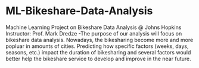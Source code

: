 # ML-Bikeshare-Data-Analysis
Machine Learning Project on Bikeshare Data Analysis @ Johns Hopkins
Instructor: Prof. Mark Dredze
-The purpose of our analysis will focus on bikeshare data analysis. Nowadays, the bikesharing become more and more popluar in amounts of cities. Predicting how specific factors (weeks, days, seasons, etc.) impact the duration of bikesharing and several factors would better help the bikeshare service to develop and improve in the near future.
